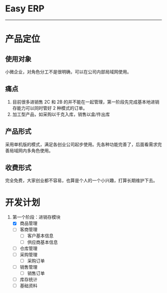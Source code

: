 # Easy ERP

---

# 产品定位
## 使用对象
小微企业，对角色分工不是很明确，可以在公司内部局域网使用。
## 痛点
1. 目前很多进销售 2C 和 2B 的并不能在一起管理，第一阶段先完成基本地进销存能力可以同时管好 2 种模式的订单。
2. 加工型产品，如采购以千克入库，销售以盒/件出库
## 产品形式
采用单机版的模式，满足各创业公司起步使用。先各种功能完善了，后面看需求完善局域网内多角色使用。
## 收费形式
完全免费，大家创业都不容易，也算是个人的一个小兴趣，打算长期维护下去。

# 开发计划
1. 第一个阶段：进销存模块
   - [X] 商品管理
   - [ ] 客商管理
     - [ ] 客户基本信息
     - [ ] 供应商基本信息
   - [ ] 仓库管理
   - [ ] 采购管理
       - [ ] 采购订单
   - [ ] 销售管理
       - [ ] 销售订单
   - [ ] 库存统计
   - [ ] 基础资料
